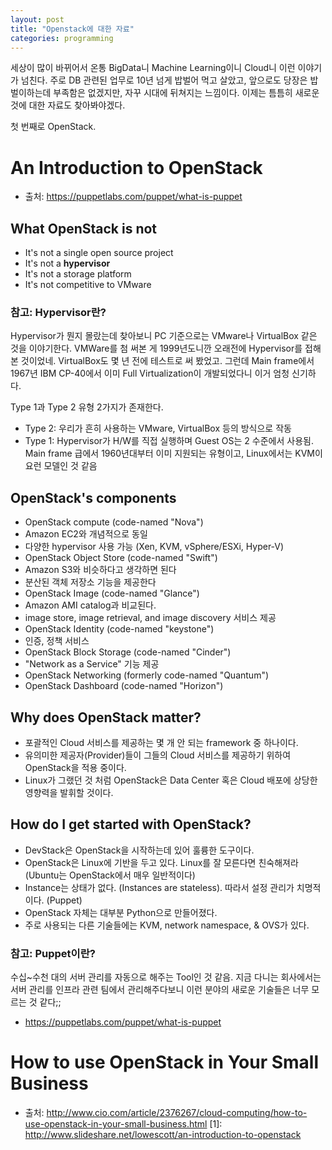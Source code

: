 ```yaml
---
layout: post
title: "Openstack에 대한 자료"
categories: programming
---
```


세상이 많이 바뀌어서 온통 BigData니 Machine Learning이니 Cloud니 이런 이야기가 넘친다. 주로 DB 관련된 업무로 10년 넘게 밥벌어 먹고 살았고, 앞으로도 당장은 밥벌이하는데 부족함은 없겠지만, 자꾸 시대에 뒤쳐지는 느낌이다. 이제는 틈틈히 새로운 것에 대한 자료도 찾아봐야겠다.

첫 번째로 OpenStack.

An Introduction to OpenStack
=================================

- 출처: https://puppetlabs.com/puppet/what-is-puppet

What OpenStack is not
---------------------

- It's not a single open source project
- It's not a **hypervisor**
- It's not a storage platform
- It's not competitive to VMware

### 참고: Hypervisor란?

Hypervisor가 뭔지 몰랐는데 찾아보니 PC 기준으로는 VMware나 VirtualBox 같은 것을 이야기한다. VMWare를 첨 써본 게 1999년도니깐 오래전에 Hypervisor를 접해본 것이었네. VirtualBox도 몇 년 전에 테스트로 써 봤었고.
그런데 Main frame에서 1967년 IBM CP-40에서 이미 Full Virtualization이 개발되었다니 이거 엄청 신기하다.

Type 1과 Type 2 유형 2가지가 존재한다.

- Type 2: 우리가 흔히 사용하는 VMware, VirtualBox 등의 방식으로 작동
- Type 1: Hypervisor가 H/W를 직접 실행하며 Guest OS는 2 수준에서 사용됨. Main frame 급에서 1960년대부터 이미 지원되는 유형이고, Linux에서는 KVM이 요런 모델인 것 같음

OpenStack's components
----------------------

- OpenStack compute (code-named "Nova")
 - Amazon EC2와 개념적으로 동일
 - 다양한 hypervisor 사용 가능 (Xen, KVM, vSphere/ESXi, Hyper-V)
- OpenStack Object Store (code-named "Swift")
 - Amazon S3와 비슷하다고 생각하면 된다
 - 분산된 객체 저장소 기능을 제공한다
- OpenStack Image (code-named "Glance")
 - Amazon AMI catalog과 비교된다.
 - image store, image retrieval, and image discovery 서비스 제공
- OpenStack Identity (code-named "keystone")
 - 인증, 정책 서비스
- OpenStack Block Storage (code-named "Cinder")
 - "Network as a Service" 기능 제공
- OpenStack Networking (formerly code-named "Quantum")
- OpenStack Dashboard (code-named "Horizon")

Why does OpenStack matter?
--------------------------

- 포괄적인 Cloud 서비스를 제공하는 몇 개 안 되는 framework 중 하나이다.
- 유의미한 제공자(Provider)들이 그들의 Cloud 서비스를 제공하기 위하여 OpenStack을 적용 중이다.
- Linux가 그랬던 것 처럼 OpenStack은 Data Center 혹은 Cloud 배포에 상당한 영향력을 발휘할 것이다.

How do I get started with OpenStack?
------------------------------------

- DevStack은 OpenStack을 시작하는데 있어 훌륭한 도구이다.
- OpenStack은 Linux에 기반을 두고 있다. Linux를 잘 모른다면 친숙해져라(Ubuntu는 OpenStack에서 매우 일반적이다)
- Instance는 상태가 없다. (Instances are stateless). 따라서 설정 관리가 치명적이다. (Puppet)
- OpenStack 자체는 대부분 Python으로 만들어졌다.
- 주로 사용되는 다른 기술들에는 KVM, network namespace, & OVS가 있다.

### 참고: Puppet이란?

수십~수천 대의 서버 관리를 자동으로 해주는 Tool인 것 같음. 지금 다니는 회사에서는 서버 관리를 인프라 관련 팀에서 관리해주다보니 이런 분야의 새로운 기술들은 너무 모르는 것 같다;;

- https://puppetlabs.com/puppet/what-is-puppet

How to use OpenStack in Your Small Business
===========================================

- 출처: http://www.cio.com/article/2376267/cloud-computing/how-to-use-openstack-in-your-small-business.html
[1]: http://www.slideshare.net/lowescott/an-introduction-to-openstack

